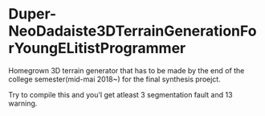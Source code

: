# Duper-NeoDadaiste3DTerrainGenerationForYoungELitistProgrammer
Homegrown 3D terrain generator that has to be made by the end of the college semester(mid-mai 2018~) for the final synthesis proejct.

Try to compile this and you'l get atleast 3 segmentation fault and 13 warning.
